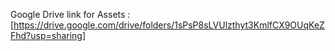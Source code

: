 Google Drive link for Assets : [https://drive.google.com/drive/folders/1sPsP8sLVUlzthyt3KmlfCX9OUqKeZFhd?usp=sharing]
